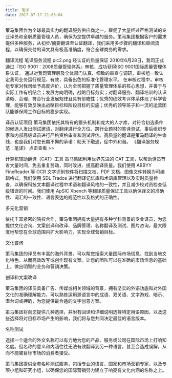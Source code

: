 ```yaml
---
title: 笔译
date: 2017-07-17 21:05:04
---
```


策马集团作为全球最具实力的翻译服务供应商之一，雇佣了大量经过严格测试的专业译员和全职质量管理人员，确保为您提供卓越的服务。策马集团根据客户的需求提供多种服务，从初步/摘要翻译至认证翻译，我们采用多步骤的翻译和审阅流程，以确保交付的译文具有极高准确度，符合全球商务的需求。



翻译流程
笔译服务流程
pic2.png
经认证的质量保证
2010年6月28日，我司正式通过『ISO 9001：2008质量管理体系』审核，成功获得ISO 9001国际质量管理体系认证。
通过对我司管理层及全体部门认真、细致的审查与调研，审核组一致认定我司业务运行规范、有效，具备出色的标准化管理水平。
在审核过程中，审核组专家对我司给予高度评价，认为全司把握了质量管理体系的核心思想，并善于与实际工作有机结合；发展方向明确，战略目标务实；对翻译服务、翻译培训的认识清晰、合理，符合行业发展规律且具有前瞻性；优秀的绩效考评体系体现了科学管理，能够有效反映出战略目标和阶段目标的实施；优秀的领导班子和一流的运营团队能够保障工作目标的稳步实现。

译员认证项目
策马集团依托其特有的猎头机制和庞大的人才库，对符合初选条件的候选人发出测试邀请，对翻译进行全方位、跨行业题材的笔译测试，事后组织专家和内部高级译员进行严格资格审查和测试评估。高质量的翻译是策马翻译的生命线，也是我们对您长期不懈的承诺：助天下融通，促中外和谐。
《翻译服务规范：笔译》 点击查看 >>

计算机辅助翻译（CAT）工具
策马集团利用世界先进的 CAT 工具，以帮助译员节省大量时间，免去重复劳动，同时改进、提高翻译质量。我们使用 ABBYY FineReader 等 OCR 文字识别软件将扫描文档、PDF 文档、图像文件转换为可编辑格式。我们使用 SDL Trados 进行翻译记忆库和术语库管理以及实时质量检查，以确保科技文本翻译过程中术语和翻译风格的一致性，并且减少校对员检查低级错误的时间。我们使用 ApSIC Xbench 等翻译质量保证工具以确保译文的准确性、词汇的一致性、语言表达的规范性以及格式的正确性。

多元化营销

依托丰富紧密的院校合作，策马集团拥有大量拥有多种学科背景的专业译员，为您提供文化咨询、文案创译和改译、品牌管理、名称翻译及测试、图片咨询，最大限度地帮您在全球范围内扩大影响力，实现全球营销目标。 

文化咨询

策马集团的译员有丰富的海外背景，可以帮您搜索大量国际市场信息，找到当地文化特色，从而高效改写或创作现有文案。让您的团队可以在准确的市场信息的基础上，做出明智的业务和营销决策。

创译和文案改译

策马集团的译员具备广告、传媒或相关领域的背景，拥有坚实的外语功底和对外国文化的准确理解能力，可以熟练运用源语言中的成语、双关语、文字游戏、暗示、潜台词或押韵，为您提供最合适的文字创意方案。

策马集团将向您提供几种选择，并附有回译和详细说明选择特定用语原因，以及这些选择将对目标市场产生的影响，我们将与您共同决定最佳的语言版本。

名称测试

选择一个适合的外文名称可以有力地为您的产品、服务或公司在国际市场上打响知名度。但名称的意义和内涵往往无法有效翻译到另一种语言，甚至会造成误解，从而不能被目标市场的消费者接受。

策马集团提供全套名称测试服务，包括专业的语言、国家和市场营销专家，以及专项小组和研究小组，以确保您的国际营销努力建立于响亮有文化内涵的名称之上。